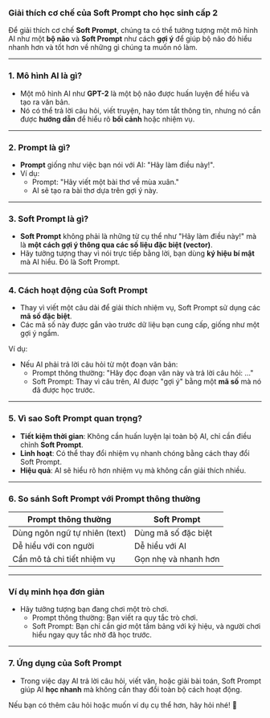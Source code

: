 
### **Giải thích cơ chế của Soft Prompt cho học sinh cấp 2**

Để giải thích cơ chế **Soft Prompt**, chúng ta có thể tưởng tượng một mô hình AI như một **bộ não** và **Soft Prompt** như cách **gợi ý** để giúp bộ não đó hiểu nhanh hơn và tốt hơn về những gì chúng ta muốn nó làm.

---

### **1. Mô hình AI là gì?**

- Một mô hình AI như **GPT-2** là một bộ não được huấn luyện để hiểu và tạo ra văn bản.
- Nó có thể trả lời câu hỏi, viết truyện, hay tóm tắt thông tin, nhưng nó cần được **hướng dẫn** để hiểu rõ **bối cảnh** hoặc nhiệm vụ.

---

### **2. Prompt là gì?**

- **Prompt** giống như việc bạn nói với AI: "Hãy làm điều này!".
- Ví dụ:
    - Prompt: "Hãy viết một bài thơ về mùa xuân."
    - AI sẽ tạo ra bài thơ dựa trên gợi ý này.

---

### **3. Soft Prompt là gì?**

- **Soft Prompt** không phải là những từ cụ thể như "Hãy làm điều này!" mà là **một cách gợi ý thông qua các số liệu đặc biệt (vector)**.
- Hãy tưởng tượng thay vì nói trực tiếp bằng lời, bạn dùng **ký hiệu bí mật** mà AI hiểu. Đó là Soft Prompt.

---

### **4. Cách hoạt động của Soft Prompt**

- Thay vì viết một câu dài để giải thích nhiệm vụ, Soft Prompt sử dụng các **mã số đặc biệt**.
- Các mã số này được gắn vào trước dữ liệu bạn cung cấp, giống như một gợi ý ngầm.

Ví dụ:

- Nếu AI phải trả lời câu hỏi từ một đoạn văn bản:
    - Prompt thông thường: "Hãy đọc đoạn văn này và trả lời câu hỏi: ..."
    - Soft Prompt: Thay vì câu trên, AI được "gợi ý" bằng một **mã số** mà nó đã được học trước.

---

### **5. Vì sao Soft Prompt quan trọng?**

- **Tiết kiệm thời gian**: Không cần huấn luyện lại toàn bộ AI, chỉ cần điều chỉnh **Soft Prompt**.
- **Linh hoạt**: Có thể thay đổi nhiệm vụ nhanh chóng bằng cách thay đổi Soft Prompt.
- **Hiệu quả**: AI sẽ hiểu rõ hơn nhiệm vụ mà không cần giải thích nhiều.

---

### **6. So sánh Soft Prompt với Prompt thông thường**

|**Prompt thông thường**|**Soft Prompt**|
|---|---|
|Dùng ngôn ngữ tự nhiên (text)|Dùng mã số đặc biệt|
|Dễ hiểu với con người|Dễ hiểu với AI|
|Cần mô tả chi tiết nhiệm vụ|Gọn nhẹ và nhanh hơn|

---

### **Ví dụ minh họa đơn giản**

- Hãy tưởng tượng bạn đang chơi một trò chơi.
    - Prompt thông thường: Bạn viết ra quy tắc trò chơi.
    - Soft Prompt: Bạn chỉ cần giơ một tấm bảng với ký hiệu, và người chơi hiểu ngay quy tắc nhờ đã học trước.

---

### **7. Ứng dụng của Soft Prompt**

- Trong việc dạy AI trả lời câu hỏi, viết văn, hoặc giải bài toán, Soft Prompt giúp AI **học nhanh** mà không cần thay đổi toàn bộ cách hoạt động.

Nếu bạn có thêm câu hỏi hoặc muốn ví dụ cụ thể hơn, hãy hỏi nhé! 🌟